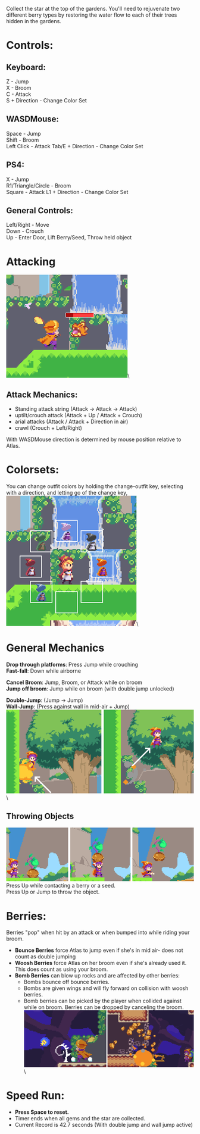 Collect the star at the top of the gardens. You'll need to rejuvenate two different berry types by restoring the water flow to each of their trees hidden in the gardens.

# Controls:

## Keyboard:
Z - Jump\
X - Broom\
C - Attack\
S + Direction - Change Color Set

## WASDMouse:
Space - Jump\
Shift - Broom\
Left Click - Attack
Tab/E + Direction - Change Color Set

## PS4:
X - Jump\
R1/Triangle/Circle - Broom\
Square - Attack
L1 + Direction - Change Color Set

## General Controls:

Left/Right - Move\
Down - Crouch\
Up - Enter Door, Lift Berry/Seed, Throw held object

# Attacking

![Screenshot](images/attack.png)\

## Attack Mechanics:
- Standing attack string (Attack -> Attack -> Attack)
- uptilt/crouch attack (Attack + Up / Attack + Crouch)
- arial attacks (Attack / Attack + Direction in air)
- crawl (Crouch + Left/Right)

With WASDMouse direction is determined by mouse position relative to Atlas.

# Colorsets:

You can change outfit colors by holding the change-outfit key, selecting with a direction, and letting go of the change key,
![Screenshot](images/outfits.png)\

# General Mechanics

**Drop through platforms**: Press Jump while crouching\
**Fast-fall**: Down while airborne

**Cancel Broom**: Jump, Broom, or Attack while on broom\
**Jump off broom**: Jump while on broom (with double jump unlocked)

**Double-Jump**: (Jump -> Jump)\
**Wall-Jump**: (Press against wall in mid-air + Jump)
![Screenshot](images/walljump.png)\

## Throwing Objects
![Screenshot](images/throwExample.png)\
Press Up while contacting a berry or a seed.\
Press Up or Jump to throw the object.

# Berries:
Berries "pop" when hit by an attack or when bumped into while riding your broom.

- **Bounce Berries** force Atlas to jump even if she's in mid air- does not count as double jumping
- **Woosh Berries** force Atlas on her broom even if she's already used it. This does count as using your broom.
- **Bomb Berries** can blow up rocks and are affected by other berries:
   - Bombs bounce off bounce berries.
   - Bombs are given wings and will fly forward on collision with woosh berries.
   - Bomb berries can be picked by the player when collided against while on broom. Berries can be dropped by canceling the broom.
![Screenshot](images/bombberry.png)\
  
# Speed Run:
- **Press Space to reset.**
- Timer ends when all gems and the star are collected.
- Current Record is 42.7 seconds (With double jump and wall jump active)
